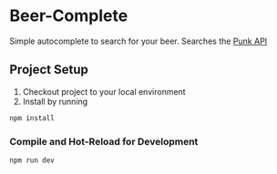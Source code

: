 # Beer-Complete

Simple autocomplete to search for your beer.
Searches the [Punk API](https://punkapi.com/documentation/v2)

## Project Setup

1. Checkout project to your local environment
2. Install by running

```sh
npm install
```

### Compile and Hot-Reload for Development

```sh
npm run dev
```